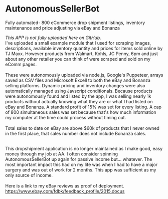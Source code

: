 # AutonomousSellerBot
Fully automated- 800 eCommerce drop shipment listings, inventory maintenance and price adjusting via eBay and Bonanza

*This APP is not fully uploaded here on GitHub.*<br>
I've uploaded a small example module that I used for scraping images, descriptions, available inventory quantity and prices for items sold online by TJ Maxx. However products from Walmart, Kohls, JC Penny, 6pm and just about any other retailer you can think of were scraped and sold on my eComm pages.<br><br>
These were autonomously uploaded via node.js, Google's Puppeteer, arrays saved as CSV files and Microsoft Excell to both the eBay and Bonanza selling platforms. Dynamic pricing and inventory changes were also automatically managed using Javscript conditionals. Because products were autonomously found and listed by the app, I was selling nearly 1k products without actually knowing what they are or what I had listed on eBay and Bonanza. A standard profit of 15% was set for every listing. A cap of 800 simultaneous sales was set because that's how much information my computer at the time could process without timing out.<br><br>
Total sales to date on eBay are above $60k of products that I never owned in the first place, that sales number does not include Bonanza sales. <br><br>

This dropshipment application is no longer maintained as I make good, easy money through my job at AA. I often consider spinning AutonomousSellerBot up again for passive income but... whatever. The most important impact this had on my life was when I had to have a major surgery and was out of work for 2 months. This app was sufficient as my only source of income.<br><br>
Here is a link to my eBay reviews as proof of deployment.<br>
https://www.ebay.com/fdbk/feedback_profile/2015.docus
